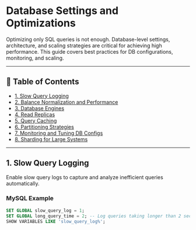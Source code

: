 # Database Settings and Optimizations

Optimizing only SQL queries is not enough. Database-level settings, architecture, and scaling strategies are critical for achieving high performance. This guide covers best practices for DB configurations, monitoring, and scaling.

---

## 📖 Table of Contents
- [1. Slow Query Logging](#1-slow-query-logging)
- [2. Balance Normalization and Performance](#2-balance-normalization-and-performance)
- [3. Database Engines](#3-database-engines)
- [4. Read Replicas](#4-read-replicas)
- [5. Query Caching](#5-query-caching)
- [6. Partitioning Strategies](#6-partitioning-strategies)
- [7. Monitoring and Tuning DB Configs](#7-monitoring-and-tuning-db-configs)
- [8. Sharding for Large Systems](#8-sharding-for-large-systems)

---

## 1. Slow Query Logging

Enable slow query logs to capture and analyze inefficient queries automatically.

### MySQL Example
```sql
SET GLOBAL slow_query_log = 1;
SET GLOBAL long_query_time = 2; -- Log queries taking longer than 2 seconds
SHOW VARIABLES LIKE 'slow_query_log%';
